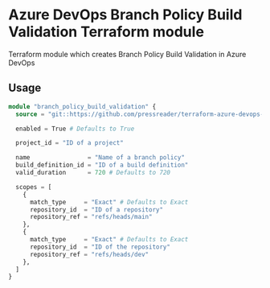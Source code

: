 # Azure DevOps Branch Policy Build Validation Terraform module

Terraform module which creates Branch Policy Build Validation in Azure DevOps

## Usage

```terraform
module "branch_policy_build_validation" {
  source = "git::https://github.com/pressreader/terraform-azure-devops-branch-policy-build-validation.git?ref=v1.0.0"

  enabled = True # Defaults to True

  project_id = "ID of a project"

  name                = "Name of a branch policy"
  build_definition_id = "ID of a build definition"
  valid_duration      = 720 # Defaults to 720

  scopes = [
    {
      match_type     = "Exact" # Defaults to Exact
      repository_id  = "ID of a repository"
      repository_ref = "refs/heads/main"
    },
    {
      match_type     = "Exact" # Defaults to Exact
      repository_id  = "ID of the repository"
      repository_ref = "refs/heads/dev"
    },
  ]
}
```